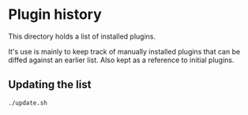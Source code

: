 # Plugin history

This directory holds a list of installed plugins.

It's use is mainly to keep track of manually installed plugins that can
be diffed against an earlier list. Also kept as a reference to initial plugins.

## Updating the list

```bash
./update.sh
```
